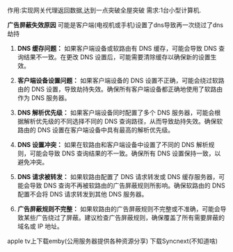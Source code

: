 作用:实现网关代理返回数据,达到一点突破全屋突破
需求:1台小型计算机.

**广告屏蔽失效原因**
可能是客户端(电视机或手机)设置了dns导致再一次绕过了dns劫持

1. **DNS 缓存问题：** 如果客户端设备或软路由有 DNS 缓存，可能会导致 DNS 查询结果不一致。在更改 DNS 设置后，可能需要清除缓存以确保新的设置生效。
    
2. **客户端设备设置问题：** 如果客户端设备的 DNS 设置不正确，可能会绕过软路由的 DNS 设置，导致劫持失效。确保所有客户端设备都正确地使用了软路由作为 DNS 服务器。
    
3. **DNS 解析优先级：** 如果客户端设备同时配置了多个 DNS 服务器，可能会根据解析优先级的不同选择不同的 DNS 查询路径，从而导致劫持失效。确保软路由的 DNS 设置在客户端设备中具有最高的解析优先级。
    
4. **DNS 设置冲突：** 如果在软路由和客户端设备中设置了不同的 DNS 解析规则，可能会导致 DNS 查询结果的不一致。确保所有 DNS 设置保持一致，以避免冲突。
    
5. **DNS 请求被转发：** 如果软路由配置了 DNS 请求转发或 DNS 缓存服务器，可能会导致 DNS 查询不再被软路由的广告屏蔽规则所影响。确保软路由的 DNS 配置不会将 DNS 请求转发到其他 DNS 服务器。
    
6. **广告屏蔽规则不完整：** 如果软路由的广告屏蔽规则不完整或不准确，可能会导致某些广告绕过了屏蔽。建议检查广告屏蔽规则，确保覆盖了所有需要屏蔽的域名或 IP 地址。

apple tv上下载emby(公用服务器提供各种资源分享)
下载Syncnext(不知道啥)